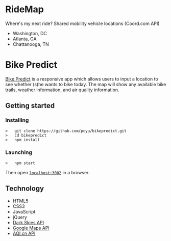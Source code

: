 # RideMap

Where's my next ride? Shared mobility vehicle locations (Coord.com API)

- Washington, DC
- Atlanta, GA
- Chattanooga, TN

# Bike Predict
<p><a href="https://bikepredict.herokuapp.com/">Bike Predict</a> is a responsive app which allows users to input a location to see whether (s)he wants to bike today.  The map will show any available bike trails, weather information,
and air quality information. </p>

## Getting started
### Installing
```
>   git clone https://github.com/pcyu/bikepredict.git
>   cd bikepredict
>   npm install
```
### Launching
```
>   npm start
```
Then open [`localhost:3002`](http://localhost:3002) in a browser.

<h2>Technology</h2>
<ul>
  <li>HTML5</li>
  <li>CSS3</li>
  <li>JavaScript</li>
  <li>jQuery</li>
  <li><a href="https://darksky.net/dev/docs">Dark Skies API</a></li>
  <li><a href="https://developers.google.com/maps/documentation/javascript/tutorial">Google Maps API</a></li>
  <li><a href="http://aqicn.org/api/">AQI.cn API</a></li>
</ul>
